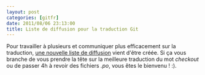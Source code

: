 ```yaml
---
layout: post
categories: [gitfr]
date: 2011/08/06 23:13:00
title: Liste de diffusion pour la traduction Git
---
```


Pour travailler à plusieurs et communiquer plus efficacement sur la traduction,
[une nouvelle liste de diffusion](http://groups.google.com/group/gitfr-translation)
vient d'être créée. Si ça vous branche de vous prendre la tête sur la
meilleure traduction du mot *checkout* ou de passer 4h à revoir des fichiers
*.po*, vous êtes le bienvenu ! :).
